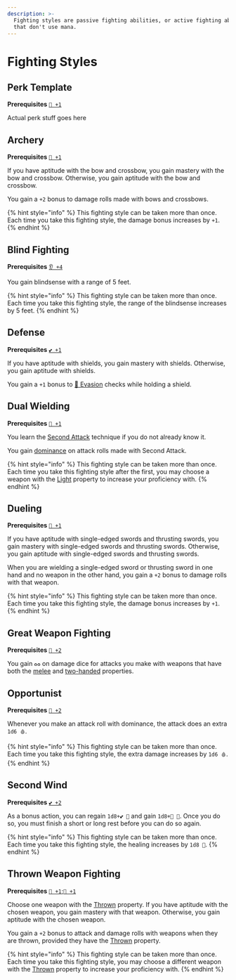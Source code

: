 ```yaml
---
description: >-
  Fighting styles are passive fighting abilities, or active fighting abilities
  that don't use mana.
---
```


# Fighting Styles

## Perk Template

**Prerequisites** [`🎯 +1`](../game-concepts/ability-scores-and-skills.md#agility) 

Actual perk stuff goes here

## Archery

**Prerequisites** [`🎯 +1`](../game-concepts/ability-scores-and-skills.md#agility) 

If you have aptitude with the bow and crossbow, you gain mastery with the bow and crossbow. Otherwise, you gain aptitude with the bow and crossbow.

You gain a `+2` bonus to damage rolls made with bows and crossbows.

{% hint style="info" %}
This fighting style can be taken more than once. Each time you take this fighting style, the damage bonus increases by `+1`.
{% endhint %}

## Blind Fighting

**Prerequisites** [`👂 +4`](../game-concepts/ability-scores-and-skills.md#intuition) 

You gain blindsense with a range of 5 feet.

{% hint style="info" %}
This fighting style can be taken more than once. Each time you take this fighting style, the range of the blindsense increases by 5 feet.
{% endhint %}

## Defense

**Prerequisites** [`💕 +1`](../game-concepts/ability-scores-and-skills.md#vitality) 

If you have aptitude with shields, you gain mastery with shields. Otherwise, you gain aptitude with shields.

You gain a `+1` bonus to [💨 Evasion](../game-concepts/ability-scores-and-skills.md#evasion) checks while holding a shield.

## Dual Wielding

**Prerequisites** [`🎯 +1`](../game-concepts/ability-scores-and-skills.md#agility)

You learn the [Second Attack](techniques.md#second-attack) technique if you do not already know it.

You gain [dominance](../game-concepts/success-and-failure.md#dominance-and-threat) on attack rolls made with Second Attack.

{% hint style="info" %}
This fighting style can be taken more than once. Each time you take this fighting style after the first, you may choose a weapon with the [Light](../equipment/weapons.md#light) property to increase your proficiency with.
{% endhint %}

## Dueling

**Prerequisites** [`🎯 +1`](../game-concepts/ability-scores-and-skills.md#agility) 

If you have aptitude with single-edged swords and thrusting swords, you gain mastery with single-edged swords and thrusting swords. Otherwise, you gain aptitude with single-edged swords and thrusting swords.

When you are wielding a single-edged sword or thrusting sword in one hand and no weapon in the other hand, you gain a `+2` bonus to damage rolls with that weapon.

{% hint style="info" %}
This fighting style can be taken more than once. Each time you take this fighting style, the damage bonus increases by `+1`.
{% endhint %}

## Great Weapon Fighting

**Prerequisites** [`💪 +2`](../game-concepts/ability-scores-and-skills.md#strength) 

You gain `♻♻` on damage dice for attacks you make with weapons that have both the [melee](../equipment/weapons.md#melee) and [two-handed](../equipment/weapons.md#two-handed) properties.

## Opportunist

**Prerequisites** [`🎯 +2`](../game-concepts/ability-scores-and-skills.md#agility) 

Whenever you make an attack roll with dominance, the attack does an extra `1d6 🩸`.

{% hint style="info" %}
This fighting style can be taken more than once. Each time you take this fighting style, the extra damage increases by `1d6 🩸`.
{% endhint %}

## Second Wind

**Prerequisites** [`💕 +2`](../game-concepts/ability-scores-and-skills.md#vitality) 

As a bonus action, you can regain `1d8+💕 💖` and gain `1d8+👤 💛`. Once you do so, you must finish a short or long rest before you can do so again.

{% hint style="info" %}
This fighting style can be taken more than once. Each time you take this fighting style, the healing increases by `1d8 💖`.
{% endhint %}

## Thrown Weapon Fighting

**Prerequisites** [`🎯 +1`](../game-concepts/ability-scores-and-skills.md#agility);[`💪 +1`](../game-concepts/ability-scores-and-skills.md#strength) 

Choose one weapon with the [Thrown](../equipment/weapons.md#thrown) property. If you have aptitude with the chosen weapon, you gain mastery with that weapon. Otherwise, you gain aptitude with the chosen weapon.

You gain a `+2` bonus to attack and damage rolls with weapons when they are thrown, provided they have the [Thrown](../equipment/weapons.md#thrown-weapons) property.

{% hint style="info" %}
This fighting style can be taken more than once. Each time you take this fighting style, you may choose a different weapon with the [Thrown](../equipment/weapons.md#thrown) property to increase your proficiency with.
{% endhint %}

